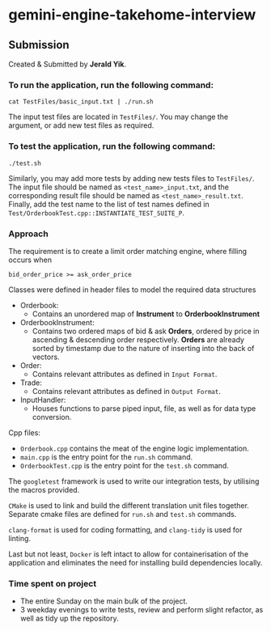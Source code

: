 # gemini-engine-takehome-interview

## Submission

Created & Submitted by **Jerald Yik**.

### To run the application, run the following command:

```
cat TestFiles/basic_input.txt | ./run.sh
```

The input test files are located in `TestFiles/`. You may change the argument, or add new test files as required.

### To test the application, run the following command:

```
./test.sh
```

Similarly, you may add more tests by adding new tests files to `TestFiles/`. The input file should be named as `<test_name>_input.txt`, and the corresponding result file should be named as `<test_name>_result.txt`. Finally, add the test name to the list of test names defined in `Test/OrderbookTest.cpp::INSTANTIATE_TEST_SUITE_P`.

### Approach

The requirement is to create a limit order matching engine, where filling occurs when

```
bid_order_price >= ask_order_price
```

Classes were defined in header files to model the required data structures

- Orderbook:
  - Contains an unordered map of **Instrument** to **OrderbookInstrument**
- OrderbookInstrument:
  - Contains two ordered maps of bid & ask **Orders**, ordered by price in ascending & descending order respectively. **Orders** are already sorted by timestamp due to the nature of inserting into the back of vectors.
- Order:
  - Contains relevant attributes as defined in `Input Format`.
- Trade:
  - Contains relevant attributes as defined in `Output Format`.
- InputHandler:
  - Houses functions to parse piped input, file, as well as for data type conversion.

Cpp files:

- `Orderbook.cpp` contains the meat of the engine logic implementation.
- `main.cpp` is the entry point for the `run.sh` command.
- `OrderbookTest.cpp` is the entry point for the `test.sh` command.

The `googletest` framework is used to write our integration tests, by utilising the macros provided.

`CMake` is used to link and build the different translation unit files together. Separate cmake files are defined for `run.sh` and `test.sh` commands.

`clang-format` is used for coding formatting, and `clang-tidy` is used for linting.

Last but not least, `Docker` is left intact to allow for containerisation of the application and eliminates the need for installing build dependencies locally.

### Time spent on project

- The entire Sunday on the main bulk of the project.
- 3 weekday evenings to write tests, review and perform slight refactor, as well as tidy up the repository.
